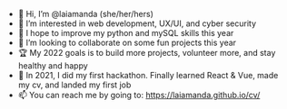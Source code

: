 - 👋 Hi, I’m @laiamanda (she/her/hers)
- 👀 I’m interested in web development, UX/UI, and cyber security
- 🌱 I hope to improve my python and mySQL skills this year
- 💞️ I’m looking to collaborate on some fun projects this year
- 🏆 My 2022 goals is to build more projects, volunteer more, and stay healthy and happy
- 🥳 In 2021, I did my first hackathon. Finally learned React & Vue, made my cv, and landed my first job
- 📫 You can reach me by going to: https://laiamanda.github.io/cv/

<!---
laiamanda/laiamanda is a ✨ special ✨ repository because its `README.md` (this file) appears on your GitHub profile.
You can click the Preview link to take a look at your changes.
--->
